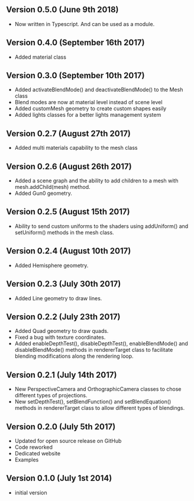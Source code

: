 Version 0.5.0 (June 9th 2018)
------------------------------
 * Now written in Typescript. And can be used as a module.

Version 0.4.0 (September 16th 2017)
------------------------------
 * Added material class

Version 0.3.0 (September 10th 2017)
------------------------------
 * Added activateBlendMode() and deactivateBlendMode() to the Mesh class
 * Blend modes are now at material level instead of scene level
 * Added customMesh geometry to create custom shapes easily
 * Added lights classes for a better lights management system

Version 0.2.7 (August 27th 2017)
------------------------------
 * Added multi materials capability to the mesh class

Version 0.2.6 (August 26th 2017)
------------------------------
 * Added a scene graph and the ability to add children to a mesh with mesh.addChild(mesh) method.
 * Added Gun0 geometry.

Version 0.2.5 (August 15th 2017)
------------------------------
 * Ability to send custom uniforms to the shaders using addUniform() and setUniform() methods in the mesh class.

Version 0.2.4 (August 10th 2017)
------------------------------
 * Added Hemisphere geometry.

Version 0.2.3 (July 30th 2017)
------------------------------
 * Added Line geometry to draw lines.

Version 0.2.2 (July 23th 2017)
------------------------------
 * Added Quad geometry to draw quads.
 * Fixed a bug with texture coordinates.
 * Added enableDepthTest(), disableDepthTest(), enableBlendMode() and disableBlendMode() methods in rendererTarget class to facilitate blending modifications along the rendering loop.

Version 0.2.1 (July 14th 2017)
------------------------------
 * New PerspectiveCamera and OrthographicCamera classes to chose different types of projections.
 * New setDepthTest(), setBlendFunction() and setBlendEquation() methods in rendererTarget class to allow different types of blendings.

Version 0.2.0 (July 5th 2017)
------------------------------
 * Updated for open source release on GitHub
 * Code reworked
 * Dedicated website
 * Examples

Version 0.1.0 (July 1st 2014)
-----------------------------
 * initial version
